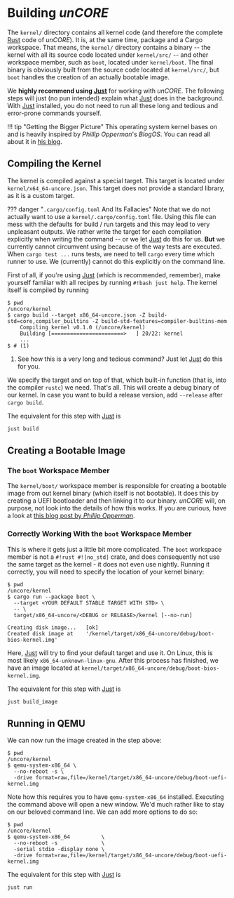 # Building _unCORE_

The `kernel/` directory contains all kernel code (and therefore the complete [Rust] code of _unCORE_). It is, at the same time, package and a Cargo workspace. That means, the `kernel/` directory contains a binary -- the kernel with all its source code located under `kernel/src/` -- and other workspace member, such as `boot`, located under `kernel/boot`. The final binary is obviously built from the source code located at `kernel/src/`, but `boot` handles the creation of an actually bootable image.

We **highly recommend using [Just]** for working with _unCORE_. The following steps will just (no pun intended) explain what [Just] does in the background. With [Just] installed, you do not need to run all these long and tedious and error-prone commands yourself.

!!! tip "Getting the Bigger Picture"
    This operating system kernel bases on and is heavily inspired by _Phillip Opperman_'s _BlogOS_. You can read all about it in [his blog](https://os.phil-opp.com/).

## Compiling the Kernel

The kernel is compiled against a special target. This target is located under `kernel/x64_64-uncore.json`. This target does not provide a standard library, as it is a custom target.

??? danger "`.cargo/config.toml` And Its Fallacies"
    Note that we do not actually want to use a `kernel/.cargo/config.toml` file. Using this file can mess with the defaults for build / run targets and this may lead to very unpleasant outputs. We rather write the target for each compilation explicitly when writing the command -- or we let [Just] do this for us. **But** we currently cannot circumvent using because of the way tests are executed. When `cargo test ...` runs tests, we need to tell `cargo` every time which runner to use. We (currently) cannot do this explicitly on the command line.

First of all, if you're using [Just] (which is recommended, remember), make yourself familiar with all recipes by running `#!bash just help`. The kernel itself is compiled by running

``` CONSOLE
$ pwd
/uncore/kernel
$ cargo build --target x86_64-uncore.json -Z build-std=core,compiler_builtins -Z build-std-features=compiler-builtins-mem
    Compiling kernel v0.1.0 (/uncore/kernel)
    Building [=======================>   ] 20/22: kernel
    ...
$ # (1)
```

1. See how this is a very long and tedious command? Just let [Just] do this for you.

We specify the target and on top of that, which built-in function (that is, into the compiler `rustc`) we need. That's all. This will create a debug binary of our kernel. In case you want to build a release version, add `--release` after `cargo build`.

The equivalent for this step with [Just] is

``` BASH
just build
```

## Creating a Bootable Image

### The `boot` Workspace Member

The `kernel/boot/` workspace member is responsible for creating a bootable image from out kernel binary (which itself is not bootable). It does this by creating a UEFI bootloader and then linking it to our binary. _unCORE_ will, on purpose, not look into the details of how this works. If you are curious, have a look at [this blog post by _Phillip Opperman_](https://os.phil-opp.com/minimal-rust-kernel/#creating-a-bootimage).

### Correctly Working With the `boot` Workspace Member

This is where it gets just a little bit more complicated. The `boot` workspace member is not a `#!rust #![no_std]` crate, and does consequently not use the same target as the kernel - it does not even use nightly. Running it correctly, you will need to specify the location of your kernel binary:

``` CONSOLE
$ pwd
/uncore/kernel
$ cargo run --package boot \
  --target <YOUR DEFAULT STABLE TARGET WITH STD> \
  -- \
  target/x86_64-uncore/<DEBUG or RELEASE>/kernel [--no-run]

Creating disk image...   [ok]
Created disk image at    '/kernel/target/x86_64-uncore/debug/boot-bios-kernel.img'
```

Here, [Just] will try to find your default target and use it. On Linux, this is most likely `x86_64-unknown-linux-gnu`. After this process has finished, we have an image located at `kernel/target/x86_64-uncore/debug/boot-bios-kernel.img`.

The equivalent for this step with [Just] is

``` BASH
just build_image
```

## Running in QEMU

We can now run the image created in the step above:

``` CONSOLE
$ pwd
/uncore/kernel
$ qemu-system-x86_64 \
  --no-reboot -s \
  -drive format=raw,file=/kernel/target/x86_64-uncore/debug/boot-uefi-kernel.img
```

Note how this requires you to have `qemu-system-x86_64` installed. Executing the command above will open a new window. We'd much rather like to stay on our beloved command line. We can add more options to do so:

``` CONSOLE
$ pwd
/uncore/kernel
$ qemu-system-x86_64          \
  --no-reboot -s              \
  -serial stdio -display none \
  -drive format=raw,file=/kernel/target/x86_64-uncore/debug/boot-uefi-kernel.img
```

The equivalent for this step with [Just] is

``` BASH
just run
```

[//]: # (Links)

[Rust]: https://www.rust-lang.org/
[Just]: https://github.com/casey/just

